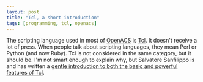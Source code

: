 ```yaml
---
layout: post
title: "Tcl, a short introduction"
tags: [programming, tcl, openacs]
---
```


The scripting language used in most of [OpenACS](http://openacs.org) is [Tcl](http://tcl.tk). It doesn't receive a lot of press. When people talk about scripting languages, they mean Perl or Python (and now Ruby). Tcl is not considered in the same category, but it should be. I'm not smart enough to explain why, but Salvatore Sanfilippo is and has written a [gentle introduction to both the basic and powerful features of Tcl](http://antirez.com/articoli/tclmisunderstood.html).